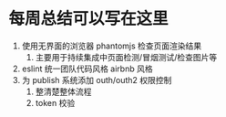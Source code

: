 # 每周总结可以写在这里

1. 使用无界面的浏览器 phantomjs 检查页面渲染结果
   1. 主要用于持续集成中页面检测/冒烟测试/检查图片等
2. eslint 统一团队代码风格 airbnb 风格
3. 为 publish 系统添加 outh/outh2 权限控制
   1. 整清楚整体流程
   2. token 校验
